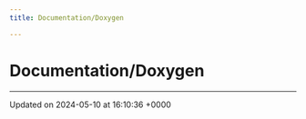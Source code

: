 ```yaml
---
title: Documentation/Doxygen

---
```


# Documentation/Doxygen








-------------------------------

Updated on 2024-05-10 at 16:10:36 +0000
